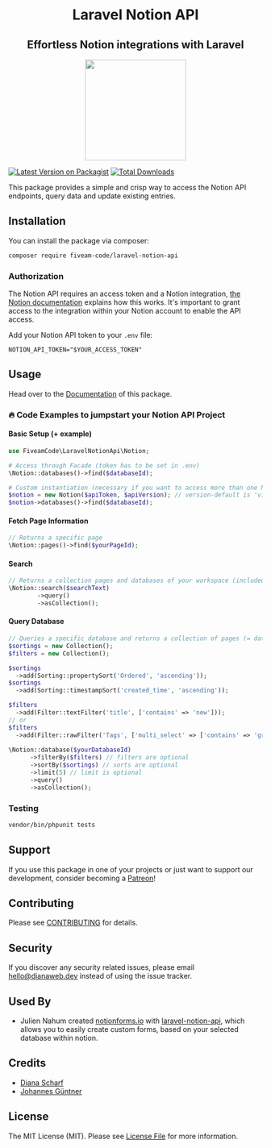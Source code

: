 <h1 align="center"> Laravel Notion API</h1>
<h2 align="center"> Effortless Notion integrations with Laravel</h2>

<p align="center">
<img src="https://5amco.de/images/5am.png" width="200" height="200">
</p>

[![Latest Version on Packagist](https://img.shields.io/packagist/v/fiveam-code/laravel-notion-api.svg?style=flat-square)](https://packagist.org/packages/fiveam-code/laravel-notion-api)
[![Total Downloads](https://img.shields.io/packagist/dt/fiveam-code/laravel-notion-api.svg?style=flat-square)](https://packagist.org/packages/fiveam-code/laravel-notion-api)

[comment]: <> (![GitHub Actions]&#40;https://github.com/fiveam-code/laravel-notion-api/actions/workflows/main.yml/badge.svg&#41;)

This package provides a simple and crisp way to access the Notion API endpoints, query data and update existing entries.

## Installation

You can install the package via composer:

```bash
composer require fiveam-code/laravel-notion-api
```

### Authorization

The Notion API requires an access token and a Notion integration, [the Notion documentation](https://developers.notion.com/docs/getting-started#before-we-begin) explains how this works. It's important to grant access to the integration within your Notion account to enable the API access.

Add your Notion API token to your `.env` file:

```
NOTION_API_TOKEN="$YOUR_ACCESS_TOKEN"
```

## Usage

Head over to the [Documentation](https://5amco.de/docs) of this package.

### 🔥 Code Examples to jumpstart your Notion API Project

#### Basic Setup (+ example)
```php
use FiveamCode\LaravelNotionApi\Notion; 

# Access through Facade (token has to be set in .env)
\Notion::databases()->find($databaseId);

# Custom instantiation (necessary if you want to access more than one NotionApi integration)
$notion = new Notion($apiToken, $apiVersion); // version-default is 'v1'
$notion->databases()->find($databaseId);
```

#### Fetch Page Information
```php
// Returns a specific page
\Notion::pages()->find($yourPageId);
```

#### Search
```php
// Returns a collection pages and databases of your workspace (included in your integration-token)
\Notion::search($searchText)
        ->query()
        ->asCollection();
```

#### Query Database

```php
// Queries a specific database and returns a collection of pages (= database entries)
$sortings = new Collection();
$filters = new Collection();

$sortings
  ->add(Sorting::propertySort('Ordered', 'ascending'));
$sortings
  ->add(Sorting::timestampSort('created_time', 'ascending'));

$filters
  ->add(Filter::textFilter('title', ['contains' => 'new']));
// or
$filters
  ->add(Filter::rawFilter('Tags', ['multi_select' => ['contains' => 'great']]));
  
\Notion::database($yourDatabaseId)
      ->filterBy($filters) // filters are optional
      ->sortBy($sortings) // sorts are optional
      ->limit(5) // limit is optional
      ->query()
      ->asCollection();
```


### Testing

```bash
vendor/bin/phpunit tests
```

## Support

If you use this package in one of your projects or just want to support our development, consider becoming a [Patreon](https://www.patreon.com/bePatron?u=56662485)!

## Contributing

Please see [CONTRIBUTING](CONTRIBUTING.md) for details.

## Security

If you discover any security related issues, please email hello@dianaweb.dev instead of using the issue tracker.

## Used By

- Julien Nahum created [notionforms.io](https://notionforms.io) with [laravel-notion-api](https://github.com/5am-code/laravel-notion-api), which allows you to easily create custom forms, based on your selected database within notion.

## Credits

- [Diana Scharf](https://github.com/mechelon)
- [Johannes Güntner](https://github.com/johguentner)

## License

The MIT License (MIT). Please see [License File](LICENSE.md) for more information.
